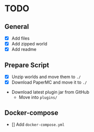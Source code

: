 # TODO

## General

- [x] Add files
- [x] Add zipped world
- [x] Add readme

## Prepare Script

- [x] Unzip worlds and move them to `./`
- [x] Download PaperMC and move it to `./`
- Download latest plugin jar from GitHub
    - Move into `plugins/`

## Docker-compose

- [] Add `docker-compose.yml`
